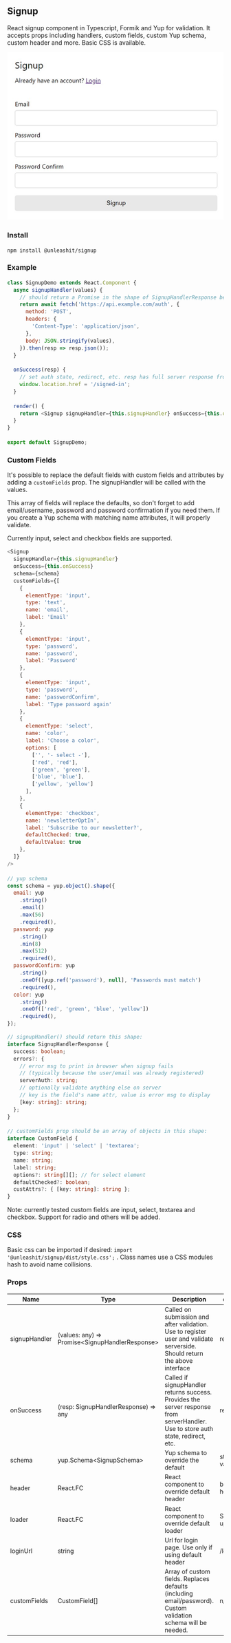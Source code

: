 ## Signup

React signup component in Typescript, Formik and Yup for validation. It accepts props including handlers, custom fields, custom Yup schema, custom header and more. Basic CSS is available.

![signup component](signup.png)

### Install

```
npm install @unleashit/signup
```

### Example

```javascript
class SignupDemo extends React.Component {
  async signupHandler(values) {
    // should return a Promise in the shape of SignupHandlerResponse below
    return await fetch('https://api.example.com/auth', {
      method: 'POST',
      headers: {
        'Content-Type': 'application/json',
      },
      body: JSON.stringify(values),
    }).then(resp => resp.json());
  }

  onSuccess(resp) {
    // set auth state, redirect, etc. resp has full server response from signupHandler().
    window.location.href = '/signed-in';
  }

  render() {
    return <Signup signupHandler={this.signupHandler} onSuccess={this.onSuccess} />;
  }
}

export default SignupDemo;
```

### Custom Fields

It's possible to replace the default fields with custom fields and attributes by adding a `customFields` prop. The signupHandler will be called with the values.

This array of fields will replace the defaults, so don't forget to add email/username, password and password confirmation if you need them. If you create a Yup schema with matching name attributes, it will properly validate.

Currently input, select and checkbox fields are supported.

```javascript
<Signup
  signupHandler={this.signupHandler}
  onSuccess={this.onSuccess}
  schema={schema}
  customFields={[
    {
      elementType: 'input',
      type: 'text',
      name: 'email',
      label: 'Email'
    },
    {
      elementType: 'input',
      type: 'password',
      name: 'password',
      label: 'Password'
    },
    {
      elementType: 'input',
      type: 'password',
      name: 'passwordConfirm',
      label: 'Type password again'
    },
    {
      elementType: 'select',
      name: 'color',
      label: 'Choose a color',
      options: [
        ['', '- select -'],
        ['red', 'red'],
        ['green', 'green'],
        ['blue', 'blue'],
        ['yellow', 'yellow']
      ],
    },
    {
      elementType: 'checkbox',
      name: 'newsletterOptIn',
      label: 'Subscribe to our newsletter?',
      defaultChecked: true,
      defaultValue: true
    },
  ]}
/>

// yup schema
const schema = yup.object().shape({
  email: yup
    .string()
    .email()
    .max(56)
    .required(),
  password: yup
    .string()
    .min(8)
    .max(512)
    .required(),
  passwordConfirm: yup
    .string()
    .oneOf([yup.ref('password'), null], 'Passwords must match')
    .required(),
  color: yup
    .string()
    .oneOf(['red', 'green', 'blue', 'yellow'])
    .required(),
});
```

```typescript
// signupHandler() should return this shape:
interface SignupHandlerResponse {
  success: boolean;
  errors?: {
    // error msg to print in browser when signup fails
    // (typically because the user/email was already registered)
    serverAuth: string;
    // optionally validate anything else on server
    // key is the field's name attr, value is error msg to display
    [key: string]: string;
  };
}

// customFields prop should be an array of objects in this shape:
interface CustomField {
  element: 'input' | 'select' | 'textarea';
  type: string;
  name: string;
  label: string;
  options?: string[][]; // for select element
  defaultChecked?: boolean;
  custAttrs?: { [key: string]: string };
}

```
Note: currently tested custom fields are input, select, textarea and checkbox. Support for radio and others will be added.

### CSS

Basic css can be imported if desired: `import '@unleashit/signup/dist/style.css';` . Class names use a CSS modules hash to avoid name collisions.

### Props

| Name          | Type                                            | Description                                                                                                                       | default             |
| ------------- | ----------------------------------------------- | --------------------------------------------------------------------------------------------------------------------------------- | ------------------- |
| signupHandler | (values: any) => Promise\<SignupHandlerResponse> | Called on submission and after validation. Use to register user and validate serverside. Should return the above interface        | required            |
| onSuccess     | (resp: SignupHandlerResponse) => any            | Called if signupHandler returns success. Provides the server response from serverHandler. Use to store auth state, redirect, etc. | required            |
| schema        | yup.Schema\<SignupSchema>                       | Yup schema to override the default                                                                                                | standard validation |
| header        | React.FC                                        | React component to override default header                                                                                        | basic header        |
| loader        | React.FC                                        | React component to override default loader                                                                                        | Signing up...       |
| loginUrl      | string                                          | Url for login page. Use only if using default header                                                                              | /login              |
| customFields  | CustomField[]                                   | Array of custom fields. Replaces defaults (including email/password). Custom validation schema will be needed.                    | n/a                 |
